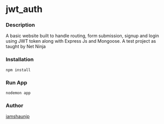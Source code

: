 # jwt_auth

### Description 
A basic website built to handle routing, form submission, signup and login using JWT token along with Express Js and Mongoose. A test project as taught by Net Ninja

### Installation
``` npm install ```

### Run App
``` nodemon app ```

### Author
[iamshaunjp](https://github.com/iamshaunjp)
